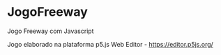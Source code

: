# JogoFreeway
Jogo Freeway com Javascript

Jogo elaborado na plataforma p5.js Web Editor - https://editor.p5js.org/
